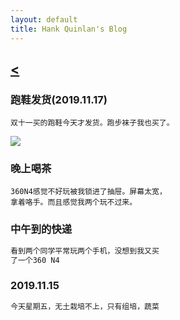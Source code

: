```yaml
---
layout: default
title: Hank Quinlan's Blog
---
```

	
## [<](./)


### 跑鞋发货(2019.11.17)

```
双十一买的跑鞋今天才发货。跑步袜子我也买了。
```

![](https://www.vogue.co.th/uploads/za-entertainment-6-30-2017-14.jpg)

### 晚上喝茶

```
360N4感觉不好玩被我锁进了抽屉。屏幕太宽，
拿着咯手。而且感觉我两个玩不过来。
```

### 中午到的快递

```markdown
看到两个同学平常玩两个手机，没想到我又买
了一个360 N4
```

### 2019.11.15

```markdown
今天星期五，无土栽培不上，只有组培，蔬菜
```
